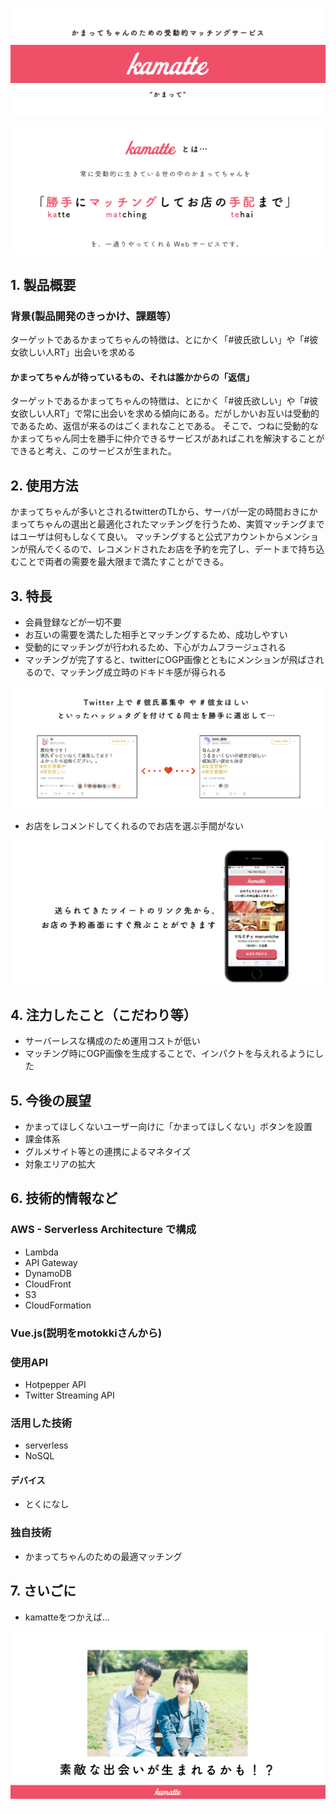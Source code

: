 
![](readme_assets/slide_00.png)


![slide_01.png](readme_assets/slide_01.png)

## 1. 製品概要

### 背景(製品開発のきっかけ、課題等）
ターゲットであるかまってちゃんの特徴は、とにかく「#彼氏欲しい」や「#彼女欲しい人RT」出会いを求める

#### かまってちゃんが待っているもの、それは誰かからの「返信」
ターゲットであるかまってちゃんの特徴は、とにかく「#彼氏欲しい」や「#彼女欲しい人RT」で常に出会いを求める傾向にある。だがしかいお互いは受動的であるため、返信が来るのはごくまれなことである。
そこで、つねに受動的なかまってちゃん同士を勝手に仲介できるサービスがあればこれを解決することができると考え、このサービスが生まれた。


## 2. 使用方法
かまってちゃんが多いとされるtwitterのTLから、サーバが一定の時間おきにかまってちゃんの選出と最適化されたマッチングを行うため、実質マッチングまではユーザは何もしなくて良い。
マッチングすると公式アカウントからメンションが飛んでくるので、レコメンドされたお店を予約を完了し、デートまで持ち込むことで両者の需要を最大限まで満たすことができる。

## 3. 特長
- 会員登録などが一切不要
- お互いの需要を満たした相手とマッチングするため、成功しやすい
- 受動的にマッチングが行われるため、下心がカムフラージュされる
- マッチングが完了すると、twitterにOGP画像とともにメンションが飛ばされるので、マッチング成立時のドキドキ感が得られる

![](readme_assets/slide_02.png)

- お店をレコメンドしてくれるのでお店を選ぶ手間がない

![](readme_assets/slide_04.png)

## 4. 注力したこと（こだわり等）
- サーバーレスな構成のため運用コストが低い
- マッチング時にOGP画像を生成することで、インパクトを与えれるようにした

## 5. 今後の展望
- かまってほしくないユーザー向けに「かまってほしくない」ボタンを設置
- 課金体系
- グルメサイト等との連携によるマネタイズ
- 対象エリアの拡大

## 6. 技術的情報など
### AWS - Serverless Architecture で構成
- Lambda
- API Gateway
- DynamoDB
- CloudFront
- S3
- CloudFormation

### Vue.js(説明をmotokkiさんから)

### 使用API
- Hotpepper API
- Twitter Streaming API

### 活用した技術
- serverless
- NoSQL

#### デバイス
- とくになし

### 独自技術
- かまってちゃんのための最適マッチング

## 7. さいごに
- kamatteをつかえば...

![](readme_assets/slide_06.png)



